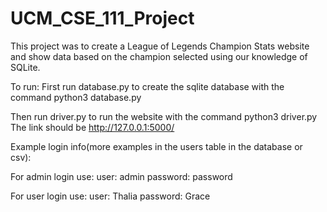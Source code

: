 # UCM_CSE_111_Project

This project was to create a League of Legends Champion Stats website and show data based on the champion selected using our knowledge of SQLite.

To run:
First run database.py to create the sqlite database with the command
python3 database.py

Then run driver.py to run the website with the command
python3 driver.py
The link should be http://127.0.0.1:5000/

Example login info(more examples in the users table in the database or csv):

For admin login use:
user: admin
password: password

For user login use:
user: Thalia
password: Grace
